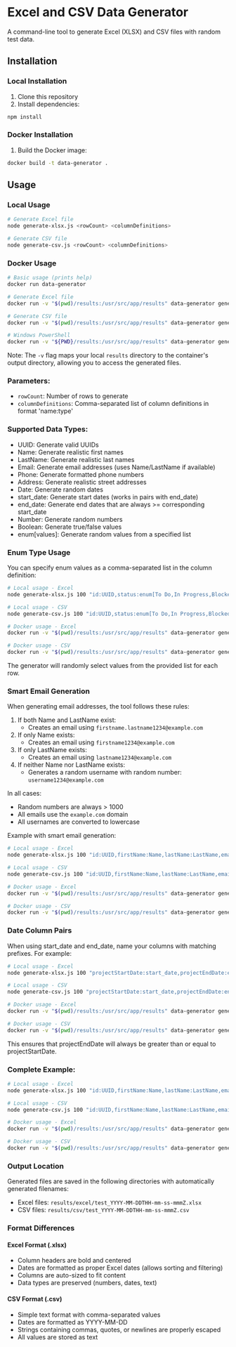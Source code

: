 # Excel and CSV Data Generator

A command-line tool to generate Excel (XLSX) and CSV files with random test data.

## Installation

### Local Installation
1. Clone this repository
2. Install dependencies:
```bash
npm install
```

### Docker Installation
1. Build the Docker image:
```bash
docker build -t data-generator .
```

## Usage

### Local Usage
```bash
# Generate Excel file
node generate-xlsx.js <rowCount> <columnDefinitions>

# Generate CSV file
node generate-csv.js <rowCount> <columnDefinitions>
```

### Docker Usage
```bash
# Basic usage (prints help)
docker run data-generator

# Generate Excel file
docker run -v "$(pwd)/results:/usr/src/app/results" data-generator generate-xlsx.js 100 "id:UUID,name:Name"

# Generate CSV file
docker run -v "$(pwd)/results:/usr/src/app/results" data-generator generate-csv.js 100 "id:UUID,name:Name"

# Windows PowerShell
docker run -v "${PWD}/results:/usr/src/app/results" data-generator generate-xlsx.js 100 "id:UUID,name:Name"
```

Note: The `-v` flag maps your local `results` directory to the container's output directory, allowing you to access the generated files.

### Parameters:

- `rowCount`: Number of rows to generate
- `columnDefinitions`: Comma-separated list of column definitions in format 'name:type'

### Supported Data Types:

- UUID: Generate valid UUIDs
- Name: Generate realistic first names
- LastName: Generate realistic last names
- Email: Generate email addresses (uses Name/LastName if available)
- Phone: Generate formatted phone numbers
- Address: Generate realistic street addresses
- Date: Generate random dates
- start_date: Generate start dates (works in pairs with end_date)
- end_date: Generate end dates that are always >= corresponding start_date
- Number: Generate random numbers
- Boolean: Generate true/false values
- enum[values]: Generate random values from a specified list

### Enum Type Usage

You can specify enum values as a comma-separated list in the column definition:
```bash
# Local usage - Excel
node generate-xlsx.js 100 "id:UUID,status:enum[To Do,In Progress,Blocked,Done]"

# Local usage - CSV
node generate-csv.js 100 "id:UUID,status:enum[To Do,In Progress,Blocked,Done]"

# Docker usage - Excel
docker run -v "$(pwd)/results:/usr/src/app/results" data-generator generate-xlsx.js 100 "id:UUID,status:enum[To Do,In Progress,Blocked,Done]"

# Docker usage - CSV
docker run -v "$(pwd)/results:/usr/src/app/results" data-generator generate-csv.js 100 "id:UUID,status:enum[To Do,In Progress,Blocked,Done]"
```

The generator will randomly select values from the provided list for each row.

### Smart Email Generation

When generating email addresses, the tool follows these rules:
1. If both Name and LastName exist:
   - Creates an email using `firstname.lastname1234@example.com`
2. If only Name exists:
   - Creates an email using `firstname1234@example.com`
3. If only LastName exists:
   - Creates an email using `lastname1234@example.com`
4. If neither Name nor LastName exists:
   - Generates a random username with random number: `username1234@example.com`

In all cases:
- Random numbers are always > 1000
- All emails use the `example.com` domain
- All usernames are converted to lowercase

Example with smart email generation:
```bash
# Local usage - Excel
node generate-xlsx.js 100 "id:UUID,firstName:Name,lastName:LastName,email:Email"

# Local usage - CSV
node generate-csv.js 100 "id:UUID,firstName:Name,lastName:LastName,email:Email"

# Docker usage - Excel
docker run -v "$(pwd)/results:/usr/src/app/results" data-generator generate-xlsx.js 100 "id:UUID,firstName:Name,lastName:LastName,email:Email"

# Docker usage - CSV
docker run -v "$(pwd)/results:/usr/src/app/results" data-generator generate-csv.js 100 "id:UUID,firstName:Name,lastName:LastName,email:Email"
```

### Date Column Pairs

When using start_date and end_date, name your columns with matching prefixes. For example:
```bash
# Local usage - Excel
node generate-xlsx.js 100 "projectStartDate:start_date,projectEndDate:end_date"

# Local usage - CSV
node generate-csv.js 100 "projectStartDate:start_date,projectEndDate:end_date"

# Docker usage - Excel
docker run -v "$(pwd)/results:/usr/src/app/results" data-generator generate-xlsx.js 100 "projectStartDate:start_date,projectEndDate:end_date"

# Docker usage - CSV
docker run -v "$(pwd)/results:/usr/src/app/results" data-generator generate-csv.js 100 "projectStartDate:start_date,projectEndDate:end_date"
```
This ensures that projectEndDate will always be greater than or equal to projectStartDate.

### Complete Example:

```bash
# Local usage - Excel
node generate-xlsx.js 100 "id:UUID,firstName:Name,lastName:LastName,email:Email,phone:Phone,startDate:start_date,endDate:end_date,status:enum[To Do,In Progress,Blocked,Done]"

# Local usage - CSV
node generate-csv.js 100 "id:UUID,firstName:Name,lastName:LastName,email:Email,phone:Phone,startDate:start_date,endDate:end_date,status:enum[To Do,In Progress,Blocked,Done]"

# Docker usage - Excel
docker run -v "$(pwd)/results:/usr/src/app/results" data-generator generate-xlsx.js 100 "id:UUID,firstName:Name,lastName:LastName,email:Email,phone:Phone,startDate:start_date,endDate:end_date,status:enum[To Do,In Progress,Blocked,Done]"

# Docker usage - CSV
docker run -v "$(pwd)/results:/usr/src/app/results" data-generator generate-csv.js 100 "id:UUID,firstName:Name,lastName:LastName,email:Email,phone:Phone,startDate:start_date,endDate:end_date,status:enum[To Do,In Progress,Blocked,Done]"
```

### Output Location

Generated files are saved in the following directories with automatically generated filenames:
- Excel files: `results/excel/test_YYYY-MM-DDTHH-mm-ss-mmmZ.xlsx`
- CSV files: `results/csv/test_YYYY-MM-DDTHH-mm-ss-mmmZ.csv`

### Format Differences

#### Excel Format (.xlsx)
- Column headers are bold and centered
- Dates are formatted as proper Excel dates (allows sorting and filtering)
- Columns are auto-sized to fit content
- Data types are preserved (numbers, dates, text)

#### CSV Format (.csv)
- Simple text format with comma-separated values
- Dates are formatted as YYYY-MM-DD
- Strings containing commas, quotes, or newlines are properly escaped
- All values are stored as text
